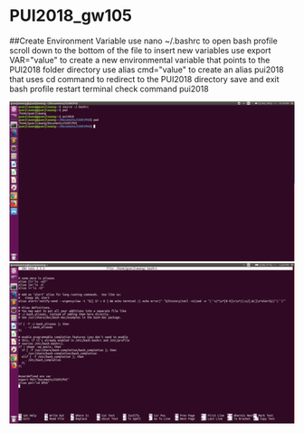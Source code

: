 # PUI2018_gw105

##Create Environment Variable
use nano ~/.bashrc to open bash profile
scroll down to the bottom of the file to insert new variables
use export VAR="value" to create a new environmental variable that points to the PUI2018 folder directory
use alias cmd="value" to create an alias pui2018 that uses cd command to redirect to the PUI2018 directory
save and exit bash profile
restart terminal 
check command pui2018

![Alt text](HW1_gw1054/PUI_HW1_ScreenShot.png)
![Alt text](HW1_gw1054/PUI_HW_1_ScreenShot2.png)
    
  
    
